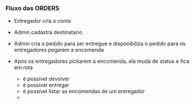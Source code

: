 
### Fluxo das ORDERS

- Entregador cria a conta

- Admin cadastra destinatario

- Admin cria o pedido para ser entregue e disponibiliza o pedido para os entregadores pegarem a encomenda

- Após os entregadores pickarem a encomenda, ela muda de status e fica em rota
  - é possivel devolver
  - é possivel entregar
  - é possível listar as encomendas de um entregador
  - 
